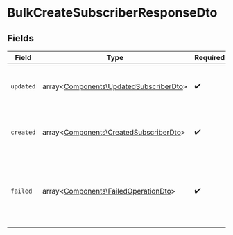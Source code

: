 # BulkCreateSubscriberResponseDto


## Fields

| Field                                                                                     | Type                                                                                      | Required                                                                                  | Description                                                                               |
| ----------------------------------------------------------------------------------------- | ----------------------------------------------------------------------------------------- | ----------------------------------------------------------------------------------------- | ----------------------------------------------------------------------------------------- |
| `updated`                                                                                 | array<[Components\UpdatedSubscriberDto](../../Models/Components/UpdatedSubscriberDto.md)> | :heavy_check_mark:                                                                        | An array of subscribers that were successfully updated.                                   |
| `created`                                                                                 | array<[Components\CreatedSubscriberDto](../../Models/Components/CreatedSubscriberDto.md)> | :heavy_check_mark:                                                                        | An array of subscribers that were successfully created.                                   |
| `failed`                                                                                  | array<[Components\FailedOperationDto](../../Models/Components/FailedOperationDto.md)>     | :heavy_check_mark:                                                                        | An array of failed operations with error messages and optional subscriber IDs.            |